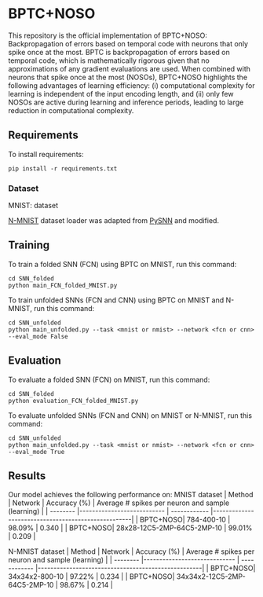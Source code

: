 # BPTC+NOSO
This repository is the official implementation of BPTC+NOSO: Backpropagation of errors based on temporal code with neurons that only spike once at the most.
BPTC is backpropagation of errors based on temporal code, which is mathematically rigorous given that no approximations of any gradient evaluations are used. When combined with neurons that spike once at the most (NOSOs), BPTC+NOSO highlights the following advantages of learning efficiency: (i) computational complexity for learning is independent of the input encoding length, and (ii) only few NOSOs are active during learning and inference periods, leading to large reduction in computational complexity. 

## Requirements
To install requirements:

```setup
pip install -r requirements.txt
```

### Dataset
MNIST: dataset

[N-MNIST](https://www.garrickorchard.com/datasets/n-mnist) dataset loader was adapted from [PySNN](https://github.com/BasBuller/PySNN) and modified.

## Training
To train a folded SNN (FCN) using BPTC on MNIST, run this command:
```train
cd SNN_folded
python main_FCN_folded_MNIST.py
```

To train unfolded SNNs (FCN and CNN) using BPTC on MNIST and N-MNIST, run this command:
```train
cd SNN_unfolded
python main_unfolded.py --task <mnist or nmist> --network <fcn or cnn> --eval_mode False
```

## Evaluation
To evaluate a folded SNN (FCN) on MNIST, run this command:
```evaluation
cd SNN_folded
python evaluation_FCN_folded_MNIST.py
```

To evaluate unfolded SNNs (FCN and CNN) on MNIST or N-MNIST, run this command:
```evaluation
cd SNN_unfolded
python main_unfolded.py --task <mnist or nmist> --network <fcn or cnn> --eval_mode True
```

## Results
Our model achieves the following performance on: 
MNIST dataset
| Method   | Network                    | Accuracy (%) | Average # spikes per neuron and sample (learning)  |
| -------- |--------------------------- | ------------ |----------------------------------------------------|
| BPTC+NOSO| 784-400-10                 | 98.09%       |  0.340                                             |
| BPTC+NOSO| 28x28-12C5-2MP-64C5-2MP-10 | 99.01%       |  0.209                                             |

N-MNIST dataset
| Method   | Network                      | Accuracy (%) | Average # spikes per neuron and sample (learning)  |
| -------- |----------------------------- | ------------ |----------------------------------------------------|
| BPTC+NOSO| 34x34x2-800-10               | 97.22%       |  0.234                                             |
| BPTC+NOSO| 34x34x2-12C5-2MP-64C5-2MP-10 | 98.67%       |  0.214                                             |
